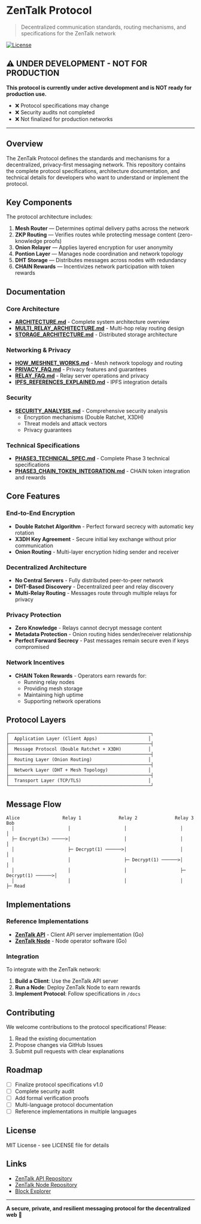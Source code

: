 # ZenTalk Protocol

> Decentralized communication standards, routing mechanisms, and specifications for the ZenTalk network

[![License](https://img.shields.io/badge/License-MIT-blue.svg)](LICENSE)

## ⚠️ UNDER DEVELOPMENT - NOT FOR PRODUCTION

**This protocol is currently under active development and is NOT ready for production use.**

- ❌ Protocol specifications may change
- ❌ Security audits not completed
- ❌ Not finalized for production networks

---

## Overview

The ZenTalk Protocol defines the standards and mechanisms for a decentralized, privacy-first messaging network. This repository contains the complete protocol specifications, architecture documentation, and technical details for developers who want to understand or implement the protocol.

## Key Components

The protocol architecture includes:

1. **Mesh Router** — Determines optimal delivery paths across the network
2. **ZKP Routing** — Verifies routes while protecting message content (zero-knowledge proofs)
3. **Onion Relayer** — Applies layered encryption for user anonymity
4. **Pontion Layer** — Manages node coordination and network topology
5. **DHT Storage** — Distributes messages across nodes with redundancy
6. **CHAIN Rewards** — Incentivizes network participation with token rewards

## Documentation

### Core Architecture

- **[ARCHITECTURE.md](docs/ARCHITECTURE.md)** - Complete system architecture overview
- **[MULTI_RELAY_ARCHITECTURE.md](docs/MULTI_RELAY_ARCHITECTURE.md)** - Multi-hop relay routing design
- **[STORAGE_ARCHITECTURE.md](docs/STORAGE_ARCHITECTURE.md)** - Distributed storage architecture

### Networking & Privacy

- **[HOW_MESHNET_WORKS.md](docs/HOW_MESHNET_WORKS.md)** - Mesh network topology and routing
- **[PRIVACY_FAQ.md](docs/PRIVACY_FAQ.md)** - Privacy features and guarantees
- **[RELAY_FAQ.md](docs/RELAY_FAQ.md)** - Relay server operations and privacy
- **[IPFS_REFERENCES_EXPLAINED.md](docs/IPFS_REFERENCES_EXPLAINED.md)** - IPFS integration details

### Security

- **[SECURITY_ANALYSIS.md](docs/SECURITY_ANALYSIS.md)** - Comprehensive security analysis
  - Encryption mechanisms (Double Ratchet, X3DH)
  - Threat models and attack vectors
  - Privacy guarantees

### Technical Specifications

- **[PHASE3_TECHNICAL_SPEC.md](docs/PHASE3_TECHNICAL_SPEC.md)** - Complete Phase 3 technical specifications
- **[PHASE3_CHAIN_TOKEN_INTEGRATION.md](docs/PHASE3_CHAIN_TOKEN_INTEGRATION.md)** - CHAIN token integration and rewards

## Core Features

### End-to-End Encryption

- **Double Ratchet Algorithm** - Perfect forward secrecy with automatic key rotation
- **X3DH Key Agreement** - Secure initial key exchange without prior communication
- **Onion Routing** - Multi-layer encryption hiding sender and receiver

### Decentralized Architecture

- **No Central Servers** - Fully distributed peer-to-peer network
- **DHT-Based Discovery** - Decentralized peer and relay discovery
- **Multi-Relay Routing** - Messages route through multiple relays for privacy

### Privacy Protection

- **Zero Knowledge** - Relays cannot decrypt message content
- **Metadata Protection** - Onion routing hides sender/receiver relationship
- **Perfect Forward Secrecy** - Past messages remain secure even if keys compromised

### Network Incentives

- **CHAIN Token Rewards** - Operators earn rewards for:
  - Running relay nodes
  - Providing mesh storage
  - Maintaining high uptime
  - Supporting network operations

## Protocol Layers

```
┌─────────────────────────────────────────────────────┐
│  Application Layer (Client Apps)                   │
├─────────────────────────────────────────────────────┤
│  Message Protocol (Double Ratchet + X3DH)          │
├─────────────────────────────────────────────────────┤
│  Routing Layer (Onion Routing)                     │
├─────────────────────────────────────────────────────┤
│  Network Layer (DHT + Mesh Topology)               │
├─────────────────────────────────────────────────────┤
│  Transport Layer (TCP/TLS)                         │
└─────────────────────────────────────────────────────┘
```

## Message Flow

```
Alice                Relay 1              Relay 2              Relay 3              Bob
  │                    │                    │                    │                    │
  ├─ Encrypt(3x) ─────>│                    │                    │                    │
  │                    ├─ Decrypt(1) ──────>│                    │                    │
  │                    │                    ├─ Decrypt(1) ──────>│                    │
  │                    │                    │                    ├─ Decrypt(1) ──────>│
  │                    │                    │                    │                    ├─ Read
```

## Implementations

### Reference Implementations

- **[ZenTalk API](https://github.com/ZentaChain/zentalk-api)** - Client API server implementation (Go)
- **[ZenTalk Node](https://github.com/ZentaChain/zentalk-node)** - Node operator software (Go)

### Integration

To integrate with the ZenTalk network:

1. **Build a Client**: Use the ZenTalk API server
2. **Run a Node**: Deploy ZenTalk Node to earn rewards
3. **Implement Protocol**: Follow specifications in `/docs`

## Contributing

We welcome contributions to the protocol specifications! Please:

1. Read the existing documentation
2. Propose changes via GitHub Issues
3. Submit pull requests with clear explanations

## Roadmap

- [ ] Finalize protocol specifications v1.0
- [ ] Complete security audit
- [ ] Add formal verification proofs
- [ ] Multi-language protocol documentation
- [ ] Reference implementations in multiple languages

## License

MIT License - see LICENSE file for details

## Links

- [ZenTalk API Repository](https://github.com/ZentaChain/zentalk-api)
- [ZenTalk Node Repository](https://github.com/ZentaChain/zentalk-node)
- [Block Explorer](https://explorer.zentachain.io)

---

**A secure, private, and resilient messaging protocol for the decentralized web** 🔐
